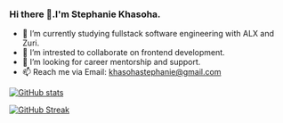 ### Hi there 👋.I'm Stephanie Khasoha.

- 🌱 I’m currently studying fullstack software engineering with ALX and Zuri.
- 👯 I’m intrested to collaborate on frontend development.
- 🤔 I’m looking for career mentorship and support.
- 📫 Reach me via Email: khasohastephanie@gmail.com

[![GitHub stats](https://github-readme-stats.vercel.app/api?username=Stephaniekhasoha&theme=great-gatsby&hide_border=true)](https://github.com/Stephaniekhasoha/github-readme-stats)

[![GitHub Streak](http://github-readme-streak-stats.herokuapp.com?user=Stephaniekhasoha&theme=great-gatsby&hide_border=true)](https://git.io/streak-stats)
